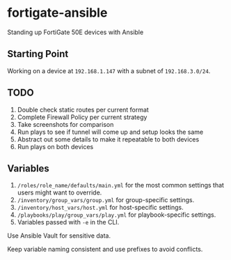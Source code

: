 # fortigate-ansible

Standing up FortiGate 50E devices with Ansible 

## Starting Point

Working on a device at `192.168.1.147` with a subnet of `192.168.3.0/24`.

## TODO

1. Double check static routes per current format
1. Complete Firewall Policy per current strategy
1. Take screenshots for comparison
1. Run plays to see if tunnel will come up and setup looks the same
1. Abstract out some details to make it repeatable to both devices
1. Run plays on both devices

## Variables

1. `/roles/role_name/defaults/main.yml` for the most common settings that users might want to override.
1. `/inventory/group_vars/group.yml` for group-specific settings.
1. `/inventory/host_vars/host.yml` for host-specific settings.
1. `/playbooks/play/group_vars/play.yml` for playbook-specific settings.
1. Variables passed with `-e` in the CLI.

Use Ansible Vault for sensitive data.

Keep variable naming consistent and use prefixes to avoid conflicts.
